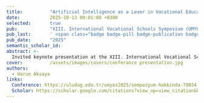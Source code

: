 ```yaml
---
title:          "Artificial Intelligence as a Lever in Vocational Education and Industry"
date:           2025-10-13 00:01:00 +0300
selected:       true
pub:            "XIII. International Vocational Schools Symposium (UMYOS 2025), Bursa Uludağ University, Turkey"
pub_last:       ' <span class="badge badge-pill badge-publication badge-danger">Invited Speaker</span> <span class="badge badge-pill badge-publication badge-info">Symposium</span>'
pub_date:       "2025"
semantic_scholar_id:
abstract: >-
  Invited keynote presentation at the XIII. International Vocational Schools Symposium (UMYOS 2025), hosted by Bursa Uludağ University on October 13-17, 2025, held at Mete Cengiz Cultural Center. The symposium's main theme was "Future Professions, Green Collar Professions" with subtopics covering Technical Sciences, Natural Sciences, Fine Arts, Health Sciences and Social Sciences. This interdisciplinary symposium featured presentations in Turkish and/or English. The talk addressed the transformative role of artificial intelligence as a leverage point in both vocational education and industrial applications, exploring how AI technologies are reshaping professional training and industry practices for future professions.
cover:          /assets/images/covers/conferance presentation.jpg
authors:
  - Harun Aksaya
links:
  Conference: https://uludag.edu.tr/umyos2025/sempozyum-hakkinda-79034
  Scholar: https://scholar.google.com/citations?view_op=view_citation&hl=tr&user=VWJfY6kAAAAJ
---
```

